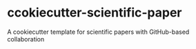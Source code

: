 # ccokiecutter-scientific-paper
A cookiecutter template for scientific papers with GitHub-based collaboration
